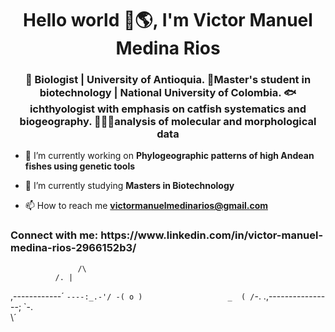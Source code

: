 <h1 align="center">Hello world 👋🌎, I'm Victor Manuel Medina Rios</h1>
<h3 align="center">🌿 Biologist | University of Antioquia. 🧬Master's student in biotechnology | National University of Colombia. 🐟ichthyologist with emphasis on catfish systematics and biogeography. 👨🏽‍🔬analysis of molecular and morphological data</h3>

    
- 🔭 I’m currently working on **Phylogeographic patterns of high Andean fishes using genetic tools**

- 🌱 I’m currently studying **Masters in Biotechnology**

- 📫 How to reach me **victormanuelmedinarios@gmail.com**

<h3 align="left">Connect with me: https://www.linkedin.com/in/victor-manuel-medina-rios-2966152b3/</h3>
<p align="left">
</p>

                   /\
	          /. | 
   \,------------´   `----:_.-'/
  -( o )                   _  (
   /`-. .,----------------; `-.\
       \´
	   
